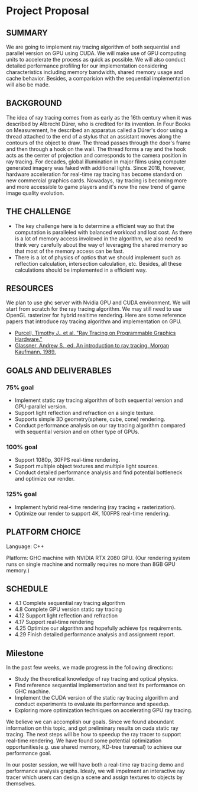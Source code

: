 # Project Proposal



## SUMMARY
We are going to implement ray tracing algorithm of both sequential and parallel version on GPU using CUDA. We will make use of GPU computing units to accelerate the process as quick as possible. We will also conduct detailed performance profiling for our implementation considering characteristics including memory bandwidth, shared memory usage and cache behavior. Besides, a comparision with the sequential implementation will also be made.

## BACKGROUND
The idea of ray tracing comes from as early as the 16th century when it was described by Albrecht Dürer, who is credited for its invention. In Four Books on Measurement, he described an apparatus called a Dürer's door using a thread attached to the end of a stylus that an assistant moves along the contours of the object to draw. The thread passes through the door's frame and then through a hook on the wall. The thread forms a ray and the hook acts as the center of projection and corresponds to the camera position in ray tracing. For decades, global illumination in major films using computer generated imagery was faked with additional lights. Since 2018, however, hardware acceleration for real-time ray tracing has become standard on new commercial graphics cards. Nowadays, ray tracing is becoming more and more accessible to game players and it's now the new trend of game image quality evolution.

## THE CHALLENGE
- The key challenge here is to determine a efficient way so that the computation is paralleled with balanced workload and lost cost. As there is a lot of memory access involoved in the algorithm, we also need to think very carefully about the way of leveraging the shared memory so that most of the memory access can be fast.
- There is a lot of physics of optics that we should implement such as reflection calculation, intersection calculation, etc. Besides, all these calculations should be implemented in a efficient way.

## RESOURCES
We plan to use ghc server with Nvidia GPU and CUDA environment. We will start from scratch for the ray tracing algorithm. We may still need to use OpenGL rasterizer for hybrid realtime rendering. Here are some reference papers that introduce ray tracing algorithm and implementation on GPU.

- [Purcell, Timothy J., et al. "Ray Tracing on Programmable Graphics Hardware."](https://graphics.stanford.edu/papers/rtongfx/rtongfx.pdf)
- [Glassner, Andrew S., ed. An introduction to ray tracing. Morgan Kaufmann, 1989.](https://www.realtimerendering.com/raytracing/An-Introduction-to-Ray-Tracing-The-Morgan-Kaufmann-Series-in-Computer-Graphics-.pdf)

## GOALS AND DELIVERABLES
### 75% goal
- Implement static ray tracing algorithm of both sequential version and GPU-parallel version. 
- Support light reflection and refraction on a single texture.
- Supports simple 3D geometry(sphere, cube, cone) rendering.
- Conduct performance analysis on our ray tracing algorithm compared with sequential version and on other type of GPUs.

### 100% goal
- Support 1080p, 30FPS real-time rendering.
- Support multiple object textures and multiple light sources.
- Conduct detailed performance analysis and find potential bottleneck and optimize our render.

### 125% goal
- Implement hybrid real-time rendering (ray tracing + rasterization).
- Optimize our render to support 4K, 100FPS real-time rendering.

## PLATFORM CHOICE
Language: C++

Platform: GHC machine with NVIDIA RTX 2080 GPU. (Our rendering system runs on single machine and normally requires no more than 8GB GPU memory.)

## SCHEDULE
- 4.1 Complete sequential ray tracing algorithm
- 4.8 Complete GPU version static ray tracing
- 4.12 Support light reflection and refraction
- 4.17 Support real-time rendering
- 4.25 Optimize our algorithm and hopefully achieve fps requirements.
- 4.29 Finish detailed performance analysis and assignment report.


## Milestone
In the past few weeks, we made progress in the following directions:
- Study the theoretical knowledge of ray tracing and optical physics.
- Find reference sequential implementation and test its performance on GHC machine.
- Implement the CUDA version of the static ray tracing algorithm and conduct experiments to evaluate its performance and speedup.
- Exploring more optimization techniques on accelerating GPU ray tracing.

We believe we can accomplish our goals. Since we found aboundant information on this topic, and got preliminary results on cuda static ray tracing. The next steps will be how to speedup the ray tracer to support real-time rendering. We have found some potential optimization opportunities(e.g. use shared memory, KD-tree traversal) to achieve our performance goal.

In our poster session, we will have both a real-time ray tracing demo and performance analysis graphs. Idealy, we will impelment an interactive ray tracer which users can design a scene and assign textures to objects by themselves. 
